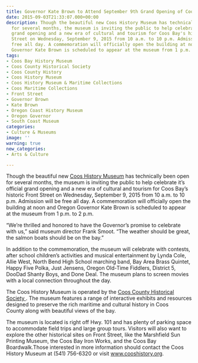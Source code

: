```yaml
---
title: Governor Kate Brown to Attend September 9th Grand Opening of Coos History Museum
date: 2015-09-03T21:33:07.000+00:00
description: Though the beautiful new Coos History Museum has technically been open
  for several months, the museum is inviting the public to help celebrate it's official
  grand opening and a new era of cultural and tourism for Coos Bay's historic Front
  Street on Wednesday, September 9, 2015 from 10 a.m. to 10 p.m. Admission will be
  free all day. A commemoration will officially open the building at noon and Oregon
  Governor Kate Brown is scheduled to appear at the museum from 1 p.m. to 2 p.m.
tags:
- Coos Bay History Museum
- Coos County Historical Society
- Coos County History
- Coos History Museum
- Coos History Museum & Maritime Collections
- Coos Maritime Collections
- Front Street
- Governor Brown
- Kate Brown
- Oregon Coast History Museum
- Oregon Governor
- South Coast Museum
categories:
- Culture & Museums
image: ''
warning: true
new_categories:
- Arts & Culture

---
```

Though the beautiful new <a href="http://www.cooshistory.org/" target="_blank">Coos History Museum</a> has technically been open for several months, the museum is inviting the public to help celebrate it’s official grand opening and a new era of cultural and tourism for Coos Bay’s historic Front Street on Wednesday, September 9, 2015 from 10 a.m. to 10 p.m. Admission will be free all day. A commemoration will officially open the building at noon and Oregon Governor Kate Brown is scheduled to appear at the museum from 1 p.m. to 2 p.m.

“We’re thrilled and honored to have the Governor’s promise to celebrate with us,” said museum director Frank Smoot. “The weather should be great, the salmon boats should be on the bay.”

In addition to the commemoration, the museum will celebrate with contests, after school children’s activities and musical entertainment by Lynda Cole, Allie West, North Bend High School marching band, Bay Area Brass Quintet, Happy Five Polka, Just Jensens, Oregon Old-Time Fiddlers, District 5, DooDad Shanty Boys, and Done Deal. The museum plans to screen movies with a local connection throughout the day.

The Coos History Museum is operated by the  <a href="http://www.cooshistory.org/" target="_blank">Coos County Historical Society </a>. The museum features a range of interactive exhibits and resources designed to preserve the rich maritime and cultural history in Coos County along with beautiful views of the bay.

The museum is located is right off Hwy. 101 and has plenty of parking space to accommodate field trips and large group tours. Visitors will also want to explore the other historical sites on Front Street, like the Marshfield Sun Printing Museum, the Coos Bay Iron Works, and the Coos Bay Boardwalk.Those interested in more information should contact the Coos History Museum at (541) 756-6320 or visit <a href="http://www.cooshistory.org/" target="_blank">www.cooshistory.org</a>.